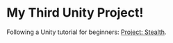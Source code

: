 My Third Unity Project!
=======================

Following a Unity tutorial for beginners: [Project: Stealth](http://unity3d.com/learn/tutorials/projects/stealth).
